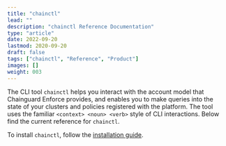 ```yaml
---
title: "chainctl"
lead: ""
description: "chainctl Reference Documentation"
type: "article"
date: 2022-09-20
lastmod: 2020-09-20
draft: false
tags: ["chainctl", "Reference", "Product"]
images: []
weight: 003
---
```


The CLI tool `chainctl` helps you interact with the account model that Chainguard Enforce provides, and enables you to make queries into the state of your clusters and policies registered with the platform. The tool uses the familiar `<context> <noun> <verb>` style of CLI interactions. Below find the current reference for `chainctl`.

To install `chainctl`, follow the [installation guide](https://edu.chainguard.dev/chainguard/chainguard-enforce/how-to-install-chainctl/).